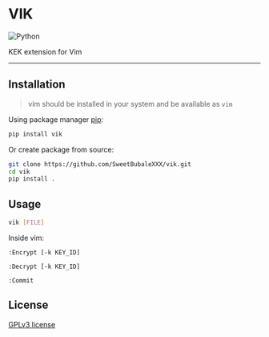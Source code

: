 # VIK
![Python](https://img.shields.io/badge/Python->=3.10-orange)

KEK extension for Vim

----------

## Installation

> vim should be installed in your system and be available as `vim`

Using package manager [pip](https://pip.pypa.io/en/stable/):

```bash
pip install vik
```

Or create package from source:

```bash
git clone https://github.com/SweetBubaleXXX/vik.git
cd vik
pip install .
```

## Usage

```bash
vik [FILE]
```

Inside vim:

```
:Encrypt [-k KEY_ID]
```

```
:Decrypt [-k KEY_ID]
```

```
:Commit
```

## License

[GPLv3 license](https://github.com/SweetBubaleXXX/vik/blob/main/LICENSE)
